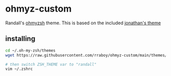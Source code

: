 # ohmyz-custom

Randall's [ohmyzsh](https://github.com/ohmyzsh/ohmyzsh) theme. This is based on the included [jonathan's theme](https://github.com/ohmyzsh/ohmyzsh/blob/master/themes/jonathan.zsh-theme)

## installing

```sh
cd ~/.oh-my-zsh/themes
wget https://raw.githubusercontent.com/rraboy/ohmyz-custom/main/themes/randall.zsh-theme

# then switch ZSH_THEME var to "randall"
vim ~/.zshrc
```